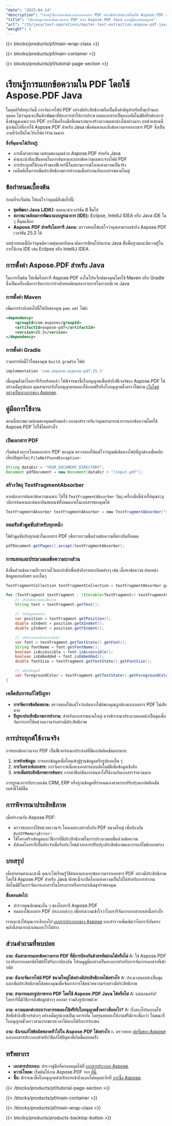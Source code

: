 ```yaml
---
"date": "2025-04-14"
"description": "เรียนรู้วิธีการแยกข้อความจากเอกสาร PDF อย่างมีประสิทธิภาพโดยใช้ Aspose.PDF สำหรับ Java ค้นพบคำแนะนำทีละขั้นตอน แนวทางปฏิบัติที่ดีที่สุด และเพิ่มประสิทธิภาพเวิร์กโฟลว์การประมวลผลเอกสารของคุณ"
"title": "เชี่ยวชาญการแยกข้อความจาก PDF ด้วย Aspose.PDF Java และคู่มือฉบับสมบูรณ์"
"url": "/th/java/text-operations/master-text-extraction-aspose-pdf-java/"
"weight": 1
---
```


{{< blocks/products/pf/main-wrap-class >}}

{{< blocks/products/pf/main-container >}}

{{< blocks/products/pf/tutorial-page-section >}}
# เรียนรู้การแยกข้อความใน PDF โดยใช้ Aspose.PDF Java

ในยุคดิจิทัลทุกวันนี้ การจัดการไฟล์ PDF อย่างมีประสิทธิภาพถือเป็นสิ่งสำคัญสำหรับทั้งธุรกิจและบุคคล ไม่ว่าคุณจะเป็นนักพัฒนาที่ต้องการทำให้การประมวลผลเอกสารเป็นแบบอัตโนมัติหรือต้องการดึงข้อมูลเฉพาะจาก PDF การใช้เครื่องมือที่เหมาะสมจะสร้างความแตกต่างได้อย่างมาก บทช่วยสอนนี้มุ่งเน้นไปที่การใช้ Aspose.PDF สำหรับ Java เพื่อค้นหาและดึงข้อความจากเอกสาร PDF ซึ่งเป็นงานที่จำเป็นในเวิร์กโฟลว์จำนวนมาก

**สิ่งที่คุณจะได้เรียนรู้:**
- การตั้งค่าสภาพแวดล้อมของคุณด้วย Aspose.PDF สำหรับ Java
- คำแนะนำทีละขั้นตอนในการค้นหาและแยกข้อความเฉพาะจากไฟล์ PDF
- การประยุกต์ใช้งานจริงของฟีเจอร์นี้ในสถานการณ์โลกแห่งความเป็นจริง
- เคล็ดลับในการเพิ่มประสิทธิภาพการทำงานเมื่อทำงานกับเอกสารขนาดใหญ่

## ข้อกำหนดเบื้องต้น
ก่อนที่จะเริ่มต้น ให้แน่ใจว่าคุณมีสิ่งต่อไปนี้:
- **ชุดพัฒนา Java (JDK):** ขอแนะนำเวอร์ชัน 8 ขึ้นไป
- **สภาพแวดล้อมการพัฒนาแบบบูรณาการ (IDE):** Eclipse, IntelliJ IDEA หรือ Java IDE ใด ๆ ที่คุณเลือก
- **Aspose.PDF สำหรับไลบรารี Java:** ตรวจสอบให้แน่ใจว่าคุณสามารถเข้าถึง Aspose.PDF เวอร์ชัน 25.3 ได้

บทช่วยสอนนี้ถือว่าคุณมีความคุ้นเคยกับแนวคิดการเขียนโปรแกรม Java ขั้นพื้นฐานและมีความรู้ในการใช้งาน IDE เช่น Eclipse หรือ IntelliJ IDEA

## การตั้งค่า Aspose.PDF สำหรับ Java
ในการเริ่มต้น ให้เพิ่มไลบรารี Aspose.PDF ลงในโปรเจ็กต์ของคุณโดยใช้ Maven หรือ Gradle ซึ่งเป็นเครื่องมือการจัดการการอ้างอิงยอดนิยมสองรายการในระบบนิเวศ Java

### **การตั้งค่า Maven**
เพิ่มการอ้างอิงต่อไปนี้ให้กับของคุณ `pom.xml` ไฟล์:
```xml
<dependency>
    <groupId>com.aspose</groupId>
    <artifactId>aspose-pdf</artifactId>
    <version>25.3</version>
</dependency>
```

### **การตั้งค่า Gradle**
รวมบรรทัดนี้ไว้ในของคุณ `build.gradle` ไฟล์:
```gradle
implementation 'com.aspose:aspose-pdf:25.3'
```

เมื่อคุณตั้งค่าไลบรารีเรียบร้อยแล้ว ให้พิจารณาซื้อใบอนุญาตเพื่อเข้าถึงฟีเจอร์ของ Aspose.PDF ได้อย่างเต็มรูปแบบ คุณสามารถรับใบอนุญาตทดลองใช้งานฟรีหรือใบอนุญาตชั่วคราวได้ผ่าน [เว็บไซต์อย่างเป็นทางการของ Aspose](https://purchase-aspose.com/temporary-license/).

## คู่มือการใช้งาน
ตอนนี้สภาพแวดล้อมของคุณพร้อมแล้ว ลองมาสำรวจกันว่าคุณสามารถนำการแยกข้อความโดยใช้ Aspose.PDF ไปใช้ได้อย่างไร

### เปิดเอกสาร PDF
เริ่มต้นด้วยการโหลดเอกสาร PDF ของคุณ ตรวจสอบให้แน่ใจว่าคุณมีเส้นทางไฟล์ที่ถูกต้องเพื่อหลีกเลี่ยงปัญหาใดๆ `FileNotFoundException`-
```java
String dataDir = "YOUR_DOCUMENT_DIRECTORY";
Document pdfDocument = new Document(dataDir + "/input.pdf");
```

### สร้างวัตถุ TextFragmentAbsorber
หากต้องการค้นหาข้อความเฉพาะ ให้ใช้ `TextFragmentAbsorber` วัตถุ เครื่องมือนี้ช่วยให้คุณระบุวลีการค้นหาและค้นหาอินสแตนซ์ทั้งหมดภายในเอกสารของคุณได้
```java
TextFragmentAbsorber textFragmentAbsorber = new TextFragmentAbsorber("sample");
```

### ยอมรับตัวดูดซับสำหรับทุกหน้า
ใช้ตัวดูดซับกับทุกหน้าในเอกสาร PDF เพื่อรวบรวมชิ้นส่วนข้อความที่ตรงกันทั้งหมด
```java
pdfDocument.getPages().accept(textFragmentAbsorber);
```

### การแยกและประมวลผลข้อความบางส่วน
ดึงชิ้นส่วนข้อความที่รวบรวมไว้และทำซ้ำเพื่อเข้าถึงรายละเอียดต่างๆ เช่น เนื้อหาข้อความ ตำแหน่ง ข้อมูลแบบอักษร และอื่นๆ
```java
TextFragmentCollection textFragmentCollection = textFragmentAbsorber.getTextFragments();

for (TextFragment textFragment : (Iterable<TextFragment>) textFragmentCollection) {
    // เข้าถึงข้อความของชิ้นส่วน
    String text = textFragment.getText();
    
    // รับข้อมูลตำแหน่ง
    var position = textFragment.getPosition();
    double xIndent = position.getXIndent();
    double yIndent = position.getYIndent();

    // เข้าถึงรายละเอียดแบบอักษร
    var font = textFragment.getTextState().getFont();
    String fontName = font.getFontName();
    boolean isAccessible = font.isAccessible();
    boolean isEmbedded = font.isEmbedded();
    double fontSize = textFragment.getTextState().getFontSize();

    // เข้าถึงข้อมูลสี
    var foregroundColor = textFragment.getTextState().getForegroundColor();
}
```

### เคล็ดลับการแก้ไขปัญหา
- **การจัดการข้อผิดพลาด:** ตรวจสอบให้แน่ใจว่าเส้นทางไฟล์ของคุณถูกต้องและเอกสาร PDF ไม่เสียหาย
- **ปัญหาประสิทธิภาพการทำงาน:** สำหรับเอกสารขนาดใหญ่ ควรพิจารณาประมวลผลหน้าเป็นชุดเพื่อจัดการการใช้หน่วยความจำอย่างมีประสิทธิภาพ

## การประยุกต์ใช้งานจริง
การแยกข้อความจาก PDF เป็นฟีเจอร์อเนกประสงค์ที่มีแอปพลิเคชันมากมาย:
1. **การย้ายข้อมูล:** การแยกข้อมูลเพื่อโอนเข้าสู่ฐานข้อมูลหรือรูปแบบอื่น ๆ
2. **การวิเคราะห์เอกสาร:** การวิเคราะห์เนื้อหาเอกสารแบบอัตโนมัติเพื่อข้อมูลเชิงลึก
3. **การเพิ่มประสิทธิภาพการค้นหา:** การนำฟังก์ชันการค้นหาไปใช้งานกับเอกสารจำนวนมาก

การบูรณาการกับระบบเช่น CRM, ERP หรือฐานข้อมูลที่กำหนดเองสามารถปรับปรุงแอปพลิเคชันเหล่านี้ได้ดีขึ้น

## การพิจารณาประสิทธิภาพ
เมื่อทำงานกับ Aspose.PDF:
- ตรวจสอบการใช้หน่วยความจำ โดยเฉพาะอย่างยิ่งกับ PDF ขนาดใหญ่ เพื่อป้องกัน `OutOfMemoryError`-
- ใช้โครงสร้างข้อมูลและวิธีการที่มีประสิทธิภาพในการประมวลผลชิ้นส่วนข้อความ
- อัปเดตไลบรารีเป็นประจำเพื่อรับประโยชน์จากการปรับปรุงประสิทธิภาพและการแก้ไขข้อบกพร่อง

## บทสรุป
เมื่อทำตามคำแนะนำนี้ คุณจะได้เรียนรู้วิธีค้นหาและแยกข้อความจากเอกสาร PDF อย่างมีประสิทธิภาพโดยใช้ Aspose.PDF สำหรับ Java ทักษะนี้จะเปิดโลกแห่งความเป็นไปได้สำหรับการทำงานอัตโนมัติในการจัดการเอกสารในโครงการหรือการดำเนินธุรกิจของคุณ

**ขั้นตอนต่อไป:**
- สำรวจคุณลักษณะอื่น ๆ ของไลบรารี Aspose.PDF
- ทดลองใช้เอกสาร PDF ประเภทต่างๆ เพื่อทำความเข้าใจว่าไลบรารีจัดการเอกสารเหล่านี้อย่างไร

เราแนะนำให้คุณเจาะลึกลงไป [เอกสารประกอบของ Aspose](https://reference.aspose.com/pdf/java/) และสำรวจเพิ่มเติมว่าไลบรารีอันทรงพลังนี้สามารถนำเสนออะไรได้บ้าง

## ส่วนคำถามที่พบบ่อย
**ถาม: ฉันสามารถแยกข้อความจาก PDF ที่มีการป้องกันด้วยรหัสผ่านได้หรือไม่**
A: ใช่ Aspose.PDF รองรับการถอดรหัสไฟล์ที่ได้รับการป้องกัน โปรดดูคู่มืออย่างเป็นทางการสำหรับการจัดการเอกสารที่เข้ารหัส

**ถาม: ฉันจะจัดการไฟล์ PDF ขนาดใหญ่ได้อย่างมีประสิทธิภาพได้อย่างไร**
A: ประมวลผลหน้าเป็นชุดและเพิ่มประสิทธิภาพโค้ดของคุณเพื่อจัดการการใช้หน่วยความจำอย่างมีประสิทธิภาพ

**ถาม: สามารถแยกรูปภาพจาก PDF โดยใช้ Aspose.PDF Java ได้หรือไม่**
A: แน่นอนครับ! ไลบรารีนี้มีวิธีการดึงข้อมูลต่างๆ ออกมา รวมถึงรูปภาพด้วย

**ถาม: ความแตกต่างระหว่างการทดลองใช้ฟรีกับใบอนุญาตชั่วคราวคืออะไร?**
A: ทั้งสองโปรแกรมให้สิทธิ์เข้าถึงฟีเจอร์ต่างๆ อย่างเต็มรูปแบบเป็นเวลาจำกัด โดยรุ่นทดลองใช้งานฟรีมักจะสั้นกว่า ในขณะที่ใบอนุญาตชั่วคราวสามารถขยายเวลาได้หากได้รับการร้องขอ

**ถาม: ฉันจะแก้ไขข้อผิดพลาดทั่วไปใน Aspose.PDF ได้อย่างไร**
ก. ตรวจสอบ [ฟอรั่มของ Aspose](https://forum.aspose.com/c/pdf/10) และเอกสารประกอบสำหรับวิธีแก้ไขปัญหาที่เกิดขึ้นบ่อยครั้ง

## ทรัพยากร
- **เอกสารประกอบ:** สำรวจคู่มือที่ครอบคลุมได้ที่ [เอกสารประกอบ Aspose](https://reference-aspose.com/pdf/java/).
- **ดาวน์โหลด:** เริ่มต้นใช้งาน Aspose.PDF จาก [ที่นี่](https://releases-aspose.com/pdf/java/).
- **ซื้อ:** พิจารณาซื้อใบอนุญาตสำหรับการเข้าถึงแบบไม่หยุดชะงักที่ [การซื้อ Aspose](https://purchase-aspose.com/buy).

{{< /blocks/products/pf/tutorial-page-section >}}

{{< /blocks/products/pf/main-container >}}

{{< /blocks/products/pf/main-wrap-class >}}

{{< blocks/products/products-backtop-button >}}
